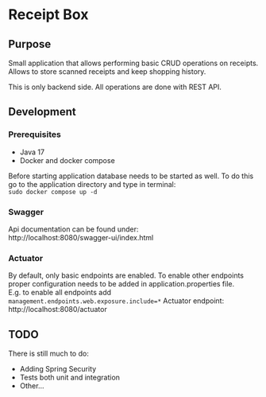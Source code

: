 # Receipt Box

## Purpose
Small application that allows performing basic CRUD operations on receipts.
Allows to store scanned receipts and keep shopping history.

This is only backend side. All operations are done with REST API.

## Development
### Prerequisites
 * Java 17
 * Docker and docker compose

Before starting application database needs to be started as well. To do this go to the application directory and type in terminal: </br>
`sudo docker compose up -d`

### Swagger
Api documentation can be found under: </br>
http://localhost:8080/swagger-ui/index.html

### Actuator
By default, only basic endpoints are enabled. To enable other endpoints proper configuration needs to be added in application.properties file. </br>
E.g. to enable all endpoints add `management.endpoints.web.exposure.include=*`
Actuator endpoint: http://localhost:8080/actuator

## TODO
There is still much to do:
* Adding Spring Security
* Tests both unit and integration
* Other...

